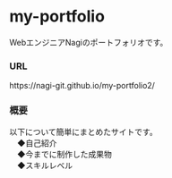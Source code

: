 # my-portfolio
WebエンジニアNagiのポートフォリオです。
<h3>URL</h3>
https://nagi-git.github.io/my-portfolio2/

<h3>概要</h3>
以下について簡単にまとめたサイトです。
</br>　◆自己紹介
</br>　◆今までに制作した成果物
</br>　◆スキルレベル
